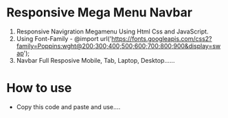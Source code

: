 # Responsive Mega Menu Navbar

1. Responsive Navigration Megamenu Using Html Css and JavaScript.
2. Using Font-Family - @import url('https://fonts.googleapis.com/css2?family=Poppins:wght@200;300;400;500;600;700;800;900&display=swap');
3. Navbar Full Resposive Mobile, Tab, Laptop, Desktop......

# How to use
- Copy this code and paste and use....
